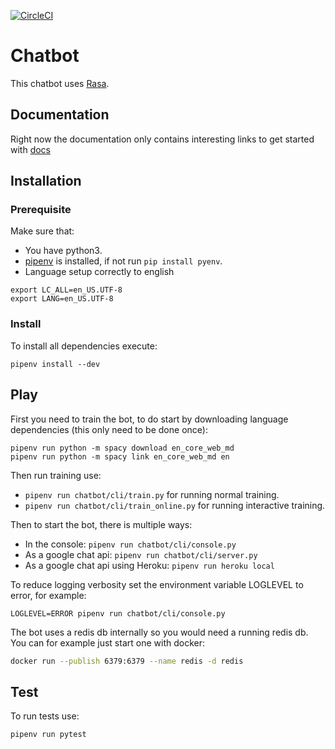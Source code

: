 [![CircleCI](https://circleci.com/gh/ThoughtWorksInc/twde-chatbot.svg?style=svg)](https://circleci.com/gh/ThoughtWorksInc/twde-chatbot)

# Chatbot
This chatbot uses [Rasa](http://rasa.com/).

## Documentation
Right now the documentation only contains interesting links to get started with [docs](https://github.com/ThoughtWorksInc/twde-chatbot/tree/master/docs)

## Installation

### Prerequisite

Make sure that:

- You have python3.
- [pipenv](https://docs.pipenv.org/) is installed, if not run `pip install pyenv`.
- Language setup correctly to english
```
export LC_ALL=en_US.UTF-8
export LANG=en_US.UTF-8
```

### Install

To install all dependencies execute:

```
pipenv install --dev
```

## Play

First you need to train the bot, to do start by downloading language dependencies (this only need to be done once):

```
pipenv run python -m spacy download en_core_web_md
pipenv run python -m spacy link en_core_web_md en
```

Then run training use:

- `pipenv run chatbot/cli/train.py` for running normal training.
- `pipenv run chatbot/cli/train_online.py` for running interactive training.

Then to start the bot, there is multiple ways:

- In the console: ```pipenv run chatbot/cli/console.py```
- As a google chat api: ```pipenv run chatbot/cli/server.py```
- As a google chat api using Heroku: ```pipenv run heroku local```

To reduce logging verbosity set the environment variable LOGLEVEL to error, for example:

```
LOGLEVEL=ERROR pipenv run chatbot/cli/console.py
```

The bot uses a redis db internally so you would need a running redis db.
You can for example just start one with docker:
```bash
docker run --publish 6379:6379 --name redis -d redis
```

## Test

To run tests use:

```bash
pipenv run pytest
```

